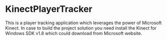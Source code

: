 # KinectPlayerTracker
This is a player tracking application which leverages the power of Microsoft Kinect. In case to build the project solution you need install the Kinect for Windows SDK v1.8 which could download from Microsoft website. 
